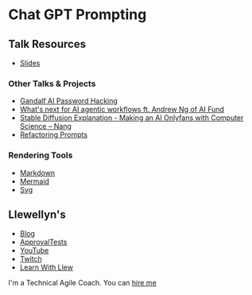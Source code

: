 # Chat GPT Prompting

## Talk Resources

* [Slides](https://github.com/isidore/Talks/blob/master/https://github.com/isidore/Talks/blob/749acc9b3a9e25638a0d4a4789f9fd6fdb5610f5/Slides/ChatGPT_Prompting.pptx?raw=true)

### Other Talks & Projects

* [Gandalf AI Password Hacking](https://gandalf.lakera.ai/)
* [What's next for AI agentic workflows ft. Andrew Ng of AI Fund
](https://youtu.be/sal78ACtGTc?si=Fnfogzue8nyLu4br&t=189)
* [Stable Diffusion Explanation - Making an AI Onlyfans with Computer Science – Nang
](https://youtu.be/nc9kq9ZkNV8?si=K_9JqwJ46j1B1Q6J&t=314)
* [Refactoring Prompts](https://github.com/isidore/Refactoring.ChatGPT.Prompts)

### Rendering Tools

* [Markdown](https://markdownlivepreview.com/)
* [Mermaid](https://mermaid.live/)
* [Svg](https://www.svgviewer.dev/)


## Llewellyn's<!-- include: llewellyn.md -->

* [Blog](https://llewellynfalco.blogspot.com/)
* [ApprovalTests](https://github.com/approvals/)
* [YouTube](https://www.youtube.com/user/isidoreus/videos)
* [Twitch](https://www.twitch.tv/llewellynfalco)
* [Learn With Llew](https://github.com/LearnWithLlew)

I'm a Technical Agile Coach. You can [hire me](http://llewellynfalco.blogspot.com/p/hire-me.html)
<!-- endInclude -->
